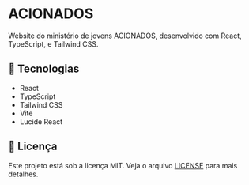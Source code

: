 # ACIONADOS

Website do ministério de jovens ACIONADOS, desenvolvido com React, TypeScript, e Tailwind CSS.

## 🚀 Tecnologias

- React
- TypeScript
- Tailwind CSS
- Vite
- Lucide React

## 📝 Licença

Este projeto está sob a licença MIT. Veja o arquivo [LICENSE](LICENSE) para mais detalhes.